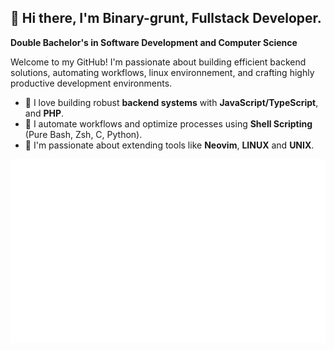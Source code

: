 ## 👋 Hi there, I'm Binary-grunt, Fullstack Developer.

**Double Bachelor's in Software Development and Computer Science**

Welcome to my GitHub! I'm passionate about building efficient backend solutions, automating workflows, linux environnement, and crafting highly productive development environments.

- 🔧 I love building robust **backend systems** with **JavaScript/TypeScript**, and **PHP**.
- 🐚 I automate workflows and optimize processes using **Shell Scripting** (Pure Bash, Zsh, C, Python).
- 🌙 I'm passionate about extending tools like **Neovim**, **LINUX** and **UNIX**.


![](https://raw.githubusercontent.com/Binary-Blade/github-stats/master/generated/languages.svg#gh-dark-mode-only)
